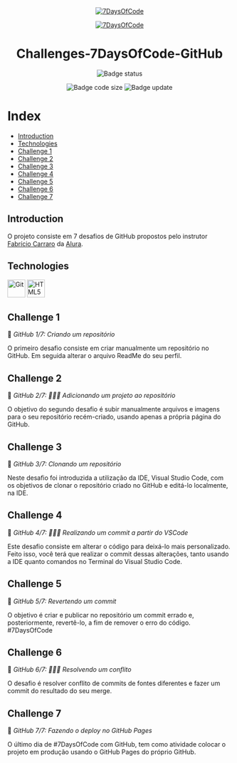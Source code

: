 <div align="center">
<a href="https://7daysofcode.io/" title="7DaysOfCode"><img src="https://user-images.githubusercontent.com/38635311/220653417-7bd37303-0e2b-4fc0-a51d-4ec187127894.png" alt="7DaysOfCode"></a>

<a href="https://7daysofcode.io/" title="7DaysOfCode"><img src="https://user-images.githubusercontent.com/38635311/220653454-04f4a8e2-9ac0-493a-bf2d-d9e7dc0cd5a2.png" alt="7DaysOfCode"></a>

# Challenges-7DaysOfCode-GitHub

![Badge status](http://img.shields.io/static/v1?label=STATUS&message=FINISHED&color=BLUE&style=for-the-badge)

![Badge code size](https://img.shields.io/github/languages/code-size/pedrojfs/Challenges-7DaysOfCode-GitHub)
![Badge update](https://img.shields.io/github/last-commit/pedrojfs/Challenges-7DaysOfCode-GitHub)
</div>

# Index
* [Introduction](#Introduction)
* [Technologies](#Technologies)
* [Challenge 1](#Challenge-1)
* [Challenge 2](#Challenge-2)
* [Challenge 3](#Challenge-3)
* [Challenge 4](#Challenge-4)
* [Challenge 5](#Challenge-5)
* [Challenge 6](#Challenge-6)
* [Challenge 7](#Challenge-7)

## Introduction

O projeto consiste em 7 desafios de GitHub propostos pelo instrutor [Fabrício Carraro](https://github.com/fabriciocarraro) da [Alura](https://www.alura.com.br/).

## Technologies

 <a href="https://git-scm.com/" title="Git"><img src="https://github.com/get-icon/geticon/raw/master/icons/git-icon.svg" alt="Git" width="40px" height="40px"></a>
 <a href="https://www.w3schools.com/html/default.asp" title="HTML5"><img src="https://github.com/get-icon/geticon/raw/master/icons/html-5.svg" alt="HTML5" width="40px" height="40px"></a>

## Challenge 1

📍 *GitHub 1/7: Criando um repositório*

O primeiro desafio consiste em criar manualmente um repositório no GitHub. Em seguida alterar o arquivo ReadMe do seu perfil.

## Challenge 2

📍 *GitHub 2/7: 👩🏽‍💻 Adicionando um projeto ao repositório*

O objetivo do segundo desafio é subir manualmente arquivos e imagens para o seu repositório recém-criado, usando apenas a própria página do GitHub.

## Challenge 3

📍 *GitHub 3/7: Clonando um repositório*

Neste desafio foi introduzida a utilização da IDE, Visual Studio Code, com os objetivos de clonar o repositório criado no GitHub e editá-lo localmente, na IDE.

## Challenge 4

📍 *GitHub 4/7: 👩🏽‍💻 Realizando um commit a partir do VSCode*

Este desafio consiste em alterar o código para deixá-lo mais personalizado. Feito isso, você terá que realizar o commit dessas alterações, tanto usando a IDE quanto comandos no Terminal do Visual Studio Code.

## Challenge 5

📍 *GitHub 5/7: Revertendo um commit*

O objetivo é criar e publicar no repositório um commit errado e, posteriormente, revertê-lo, a fim de remover o erro do código. #7DaysOfCode

## Challenge 6

📍 *GitHub 6/7: 👩🏽‍💻 Resolvendo um conflito*

O desafio é resolver conflito de commits de fontes diferentes e fazer um commit do resultado do seu merge.

## Challenge 7

📍 *GitHub 7/7: Fazendo o deploy no GitHub Pages*

O último dia de #7DaysOfCode com GitHub, tem como atividade colocar o projeto em produção usando o GitHub Pages do próprio GitHub.
